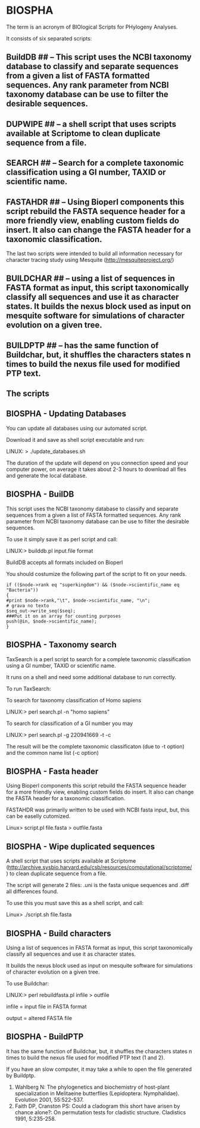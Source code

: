 ﻿# BIOSPHA

The term is an acronym of BIOlogical Scripts for PHylogeny Analyses.

It consists of six separated scripts:

## BuildDB ## – This script uses the NCBI taxonomy database to classify and separate sequences from a given a list of FASTA formatted sequences. Any rank parameter from NCBI taxonomy database can be use to filter the desirable sequences.

## DUPWIPE ## – a shell script that uses scripts available at Scriptome to clean duplicate sequence from a file.

## SEARCH ## – Search for a complete taxonomic classification using a GI number, TAXID or scientific name.

## FASTAHDR ## – Using Bioperl components this script rebuild the FASTA sequence header for a more friendly view, enabling custom fields do insert. It also can change the FASTA header for a taxonomic classification.

The last two scripts were intended to build all information necessary for character tracing study using Mesquite (http://mesquiteproject.org/)

## BUILDCHAR ## – using a list of sequences in FASTA format as input, this script taxonomically classify all sequences and use it as character states. It builds the nexus block used as input on mesquite software for simulations of character evolution on a given tree.

## BUILDPTP ## – has the same function of Buildchar, but, it shuffles the characters states n times to build the nexus file used for modified PTP text.

## The scripts

## BIOSPHA - Updating Databases

You can update all databases using our automated script.

Download it and save as shell script executable and run:

LINUX: > ./update_databases.sh

The duration of the update will depend on you connection speed and your computer power, on average it takes about 2-3 hours to download all fles and generate the local database.

## BIOSPHA - BuilDB

This script uses the NCBI taxonomy database to classify and separate sequences from a given a list of FASTA formatted sequences.
Any rank parameter from NCBI taxonomy database can be use to filter the desirable sequences.

To use it simply save it as perl script and call:

LINUX:> builddb.pl input.file format

BuildDB accepts all formats included on Bioperl

You should costumize the following part of the script to fit on your needs.
```
if (($node->rank eq "superkingdom") && ($node->scientific_name eq "Bacteria"))
{
#print $node->rank,"\t", $node->scientific_name, "\n";
# grava no texto
$seq_out->write_seq($seq);
###Put it on an array for counting purposes
push(@in, $node->scientific_name);
} 
```
## BIOSPHA - Taxonomy search
TaxSearch is a perl script to search for a complete taxonomic classification using a GI number, TAXID or scientific name.

It runs on a shell and need some additional database to run correctly.


To run TaxSearch:

To search for taxonomy classification of Homo sapiens

LINUX:> perl search.pl -n "homo sapiens"

To search for classification of a GI number you may

LINUX:> perl search.pl -g 220941669 -t -c

The result will be the complete taxonomic classificaton (due to -t option) and the common name list (-c option)

## BIOSPHA - Fasta header
Using Bioperl components this script rebuild the FASTA sequence header for a more friendly view, enabling custom fields do insert. It also can change the FASTA header for a taxonomic classification.

FASTAHDR was primarily written to be used with NCBI fasta input, but, this can be easelly cutomized.

Linux> script.pl file.fasta > outfile.fasta

## BIOSPHA - Wipe duplicated sequences

A shell script that uses scripts available at Scriptome (http://archive.sysbio.harvard.edu/csb/resources/computational/scriptome/) to clean duplicate sequence from a file.

The script will generate 2 files: .uni is the fasta unique sequences and .diff all differences found.

To use this you must save this as a shell script, and call:

Linux> ./script.sh file.fasta

## BIOSPHA - Build characters

Using a list of sequences in FASTA format as input, this script taxonomically classify all sequences and use it as character states.

It builds the nexus block used as input on mesquite software for simulations of character evolution on a given tree.

To use Buildchar:

LINUX:> perl rebuildfasta.pl infile > outfile

infile = input file in FASTA format

output = altered FASTA file

## BIOSPHA - BuildPTP
It has the same function of Buildchar, but, it shuffles the characters states n times to build the nexus file used for modified PTP text (1 and 2).

If you have an slow computer, it may take a while to open the file generated by Buildptp.

1. Wahlberg N: The phylogenetics and biochemistry of host-plant specialization in Melitaeine butterflies (Lepidoptera: Nymphalidae). Evolution 2001, 55:522-537.
2. Faith DP, Cranston PS: Could a cladogram this short have arisen by chance alone?: On permutation tests for cladistic structure. Cladistics 1991, 5:235-258.


